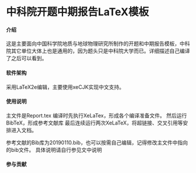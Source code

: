# 中科院开题中期报告LaTeX模板

#### 介绍
这是主要面向中国科学院地质与地球物理研究所制作的开题和中期报告模板，中科院其它单位大体上也是通用的，因为题头只是中科院大学而已。详细描述自己编译了之后可以看到。

#### 软件架构
采用LaTeX2e编辑，主要使用xeCJK实现中文支持。


#### 使用说明

主文件是Report.tex
编译时先执行XeLaTex，形成各个编译准备文件。
然后运行BibTeX，形成参考文献库
最后连续运行两次XeLaTeX，将超链接、交叉引用等安排进入文档。

参考文献的Bib库为20190110.bib，也可以按需自己编辑，记得修改主文件中指向的bib文件。
具体说明请自行参见文中说明

#### 参与贡献

